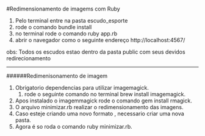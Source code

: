 #Redimensionamento de imagems com Ruby


1. Pelo terminal entre na pasta escudo_esporte
2. rode o comando bundle install
3. no terminal rode o comando ruby app.rb
4. abrir o navegador como o seguinte endereço http://localhost:4567/

obs: Todos os escudos estao dentro da pasta public com seus devidos redirecionamento

-----------------------------------------------------------------------------------------------------------

######Redimenisonamento de imagem

1. Obrigatorio dependencias para utilizar imagemagick.
	1. rode o seguinte comando no terminal brew install imagemagick.
2. Apos instalado o imagemmagick rode o comando gem install rmagick.  
3. O arquivo minimizar.rb realizar o redimensionamento das imagens.
4. Caso esteje criando uma novo formato , necessario criar uma nova pasta.
5. Agora é so roda o comando ruby minimizar.rb.